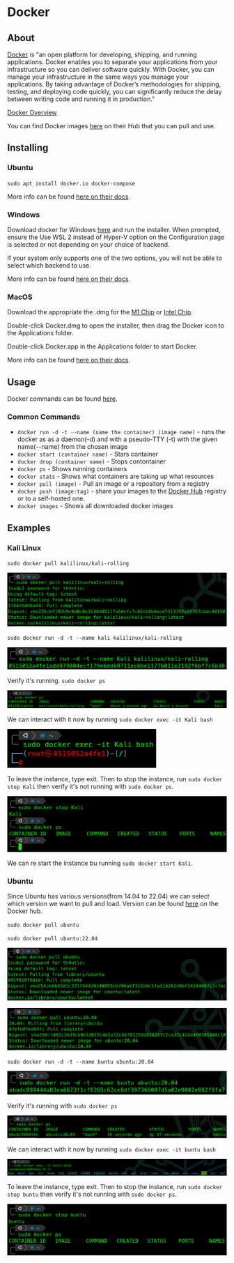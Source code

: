 # Docker

## About

[Docker](https://www.docker.com/) is "an open platform for developing, shipping, and running applications. Docker enables you to separate your applications from your infrastructure so you can deliver software quickly. With Docker, you can manage your infrastructure in the same ways you manage your applications. By taking advantage of Docker’s methodologies for shipping, testing, and deploying code quickly, you can significantly reduce the delay between writing code and running it in production."&#x20;

[Docker Overview](https://docs.docker.com/get-started/overview/)

You can find Docker images [here](https://hub.docker.com/) on their Hub that you can pull and use.

## Installing

### Ubuntu

`sudo apt install docker.io docker-compose`

More info can be found [here on their docs](https://docs.docker.com/desktop/linux/install/).

### Windows

Download docker for Windows [here](https://desktop.docker.com/win/main/amd64/Docker%20Desktop%20Installer.exe) and run the installer. When prompted, ensure the Use WSL 2 instead of Hyper-V option on the Configuration page is selected or not depending on your choice of backend.

If your system only supports one of the two options, you will not be able to select which backend to use.

More info can be found [here on their docs](https://docs.docker.com/desktop/windows/install/).

### MacOS

Download the appropriate the .dmg for the [M1 Chip](https://desktop.docker.com/mac/main/arm64/Docker.dmg?utm\_source=docker\&utm\_medium=webreferral\&utm\_campaign=docs-driven-download-mac-arm64) or [Intel Chip](https://desktop.docker.com/mac/main/amd64/Docker.dmg?utm\_source=docker\&utm\_medium=webreferral\&utm\_campaign=docs-driven-download-mac-amd64).&#x20;

Double-click Docker.dmg to open the installer, then drag the Docker icon to the Applications folder.

Double-click Docker.app in the Applications folder to start Docker.

More info can be found [here on their docs](https://docs.docker.com/desktop/mac/install/).

## Usage

Docker commands can be found [here](https://docs.docker.com/engine/reference/commandline/cli/).

### Common Commands

* `docker run -d -t --name (name the container) (image name)` - runs the docker as as a daemon(-d) and with a pseudo-TTY (-t) with the given name(--name) from the chosen image
* `docker start (container name)` - Stars container
* `docker drop (container name)` - Stops contontainer
* `docker ps` - Shows running containers
* `docker stats` - Shows what containers are taking up what resources
* `docker pull (image)` - Pull an image or a repository from a registry
* `docker push (image:tag)` - share your images to the [Docker Hub](https://hub.docker.com/) registry or to a self-hosted one.
* `docker images` - Shows all downloaded docker images

## Examples

### Kali Linux

`sudo docker pull kalilinux/kali-rolling`

![](<../../.gitbook/assets/image (306).png>)

`sudo docker run -d -t --name kali kalilinux/kali-rolling`

![](<../../.gitbook/assets/image (310).png>)

Verify it's running. `sudo docker ps`

![](<../../.gitbook/assets/image (303).png>)

We can interact with it now by running `sudo docker exec -it Kali bash`

![](<../../.gitbook/assets/image (319).png>)

To leave the instance, type exit. Then to stop the instance, run `sudo docker stop Kali` then verify it's not running with `sudo docker ps`.

![](<../../.gitbook/assets/image (305).png>)

We can re start the instance bu running `sudo docker start Kali`.

### Ubuntu

Since Ubuntu has various versions(from 14.04 to 22.04) we can select which version we want to pull and load. Version can be found [here](https://hub.docker.com/\_/ubuntu) on the Docker hub.

`sudo docker pull ubuntu`

`sudo docker pull ubuntu:22.04`

![](<../../.gitbook/assets/image (308).png>)

![](<../../.gitbook/assets/image (304).png>)

`sudo docker run -d -t --name buntu ubuntu:20.04`

![](<../../.gitbook/assets/image (323).png>)

Verify it's running with `sudo docker ps`

![](<../../.gitbook/assets/image (322).png>)

We can interact with it now by running `sudo docker exec -it buntu bash`

![](<../../.gitbook/assets/image (314).png>)

To leave the instance, type exit. Then to stop the instance, run `sudo docker stop buntu` then verify it's not running with `sudo docker ps`.

![](<../../.gitbook/assets/image (312) (1).png>)
